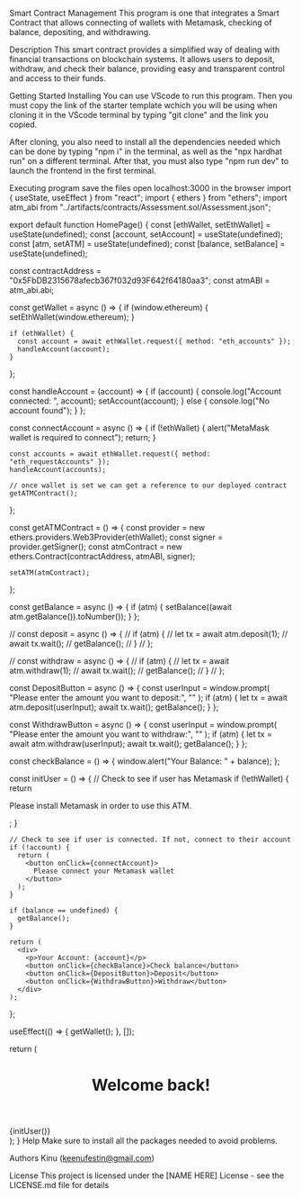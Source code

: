 
Smart Contract Management
This program is one that integrates a Smart Contract that allows connecting of wallets with Metamask, checking of balance, depositing, and withdrawing.

Description
This smart contract provides a simplified way of dealing with financial transactions on blockchain systems. It allows users to deposit, withdraw, and check their balance, providing easy and transparent control and access to their funds.

Getting Started
Installing
You can use VScode to run this program. Then you must copy the link of the starter template wchich you will be using when cloning it in the VScode terminal by typing "git clone" and the link you copied.

After cloning, you also need to install all the dependencies needed which can be done by typing "npm i" in the terminal, as well as the "npx hardhat run" on a different terminal. After that, you must also type "npm run dev" to launch the frontend in the first terminal.

Executing program
save the files
open localhost:3000 in the browser
import { useState, useEffect } from "react";
import { ethers } from "ethers";
import atm_abi from "../artifacts/contracts/Assessment.sol/Assessment.json";

export default function HomePage() {
  const [ethWallet, setEthWallet] = useState(undefined);
  const [account, setAccount] = useState(undefined);
  const [atm, setATM] = useState(undefined);
  const [balance, setBalance] = useState(undefined);

  const contractAddress = "0x5FbDB2315678afecb367f032d93F642f64180aa3";
  const atmABI = atm_abi.abi;

  const getWallet = async () => {
    if (window.ethereum) {
      setEthWallet(window.ethereum);
    }

    if (ethWallet) {
      const account = await ethWallet.request({ method: "eth_accounts" });
      handleAccount(account);
    }
  };

  const handleAccount = (account) => {
    if (account) {
      console.log("Account connected: ", account);
      setAccount(account);
    } else {
      console.log("No account found");
    }
  };

  const connectAccount = async () => {
    if (!ethWallet) {
      alert("MetaMask wallet is required to connect");
      return;
    }

    const accounts = await ethWallet.request({ method: "eth_requestAccounts" });
    handleAccount(accounts);

    // once wallet is set we can get a reference to our deployed contract
    getATMContract();
  };

  const getATMContract = () => {
    const provider = new ethers.providers.Web3Provider(ethWallet);
    const signer = provider.getSigner();
    const atmContract = new ethers.Contract(contractAddress, atmABI, signer);

    setATM(atmContract);
  };

  const getBalance = async () => {
    if (atm) {
      setBalance((await atm.getBalance()).toNumber());
    }
  };

  // const deposit = async () => {
  //   if (atm) {
  //     let tx = await atm.deposit(1);
  //     await tx.wait();
  //     getBalance();
  //   }
  // };

  // const withdraw = async () => {
  //   if (atm) {
  //     let tx = await atm.withdraw(1);
  //     await tx.wait();
  //     getBalance();
  //   }
  // };

  const DepositButton = async () => {
    const userInput = window.prompt(
      "Please enter the amount you want to deposit:",
      ""
    );
    if (atm) {
      let tx = await atm.deposit(userInput);
      await tx.wait();
      getBalance();
    }
  };

  const WithdrawButton = async () => {
    const userInput = window.prompt(
      "Please enter the amount you want to withdraw:",
      ""
    );
    if (atm) {
      let tx = await atm.withdraw(userInput);
      await tx.wait();
      getBalance();
    }
  };

  const checkBalance = () => {
    window.alert("Your Balance: " + balance);
  };

  const initUser = () => {
    // Check to see if user has Metamask
    if (!ethWallet) {
      return <p>Please install Metamask in order to use this ATM.</p>;
    }

    // Check to see if user is connected. If not, connect to their account
    if (!account) {
      return (
        <button onClick={connectAccount}>
          Please connect your Metamask wallet
        </button>
      );
    }

    if (balance == undefined) {
      getBalance();
    }

    return (
      <div>
        <p>Your Account: {account}</p>
        <button onClick={checkBalance}>Check balance</button>
        <button onClick={DepositButton}>Deposit</button>
        <button onClick={WithdrawButton}>Withdraw</button>
      </div>
    );
  };

  useEffect(() => {
    getWallet();
  }, []);

  return (
    <main className="container">
      <header>
        <h1>Welcome back!</h1>
      </header>
      {initUser()}
      <style jsx>
        {`
          .container {
            text-align: center;
          }
        `}
      </style>
    </main>
  );
}
Help
Make sure to install all the packages needed to avoid problems.


Authors
Kinu (keenufestin@gmail.com)

License
This project is licensed under the [NAME HERE] License - see the LICENSE.md file for details
